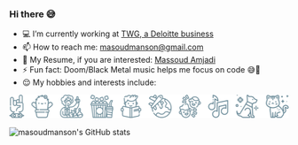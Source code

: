 ### Hi there 😅

- 💻 I’m currently working at [TWG, a Deloitte business](https://twg.io/) 
- 📫 How to reach me: [masoudmanson@gmail.com](mailto:masoudmanson@gmail.com)
- 🧾 My Resume, if you are interested: <a href="https://github.com/masoudmanson/fileupload/raw/master/public/Masoud%20Amjadi.pdf" target="_blank">Massoud Amjadi</a>
- ⚡ Fun fact: Doom/Black Metal music helps me focus on code 😅🤘
- 😌 My hobbies and interests include: 

<p align="center">
  <img width="600px" src="https://raw.githubusercontent.com/masoudmanson/fileupload/7cb75aae01070357f672568e22accaf334f89965/public/README.svg">
</p>

![masoudmanson's GitHub stats](https://github-readme-stats.vercel.app/api?username=masoudmanson&theme=dark&show_icons=true)
